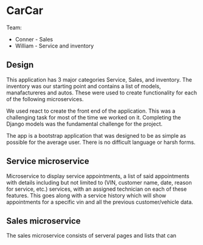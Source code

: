 # CarCar

Team:

* Conner - Sales
* William - Service and inventory 

## Design
This application has 3 major categories Service, Sales, and inventory. The inventory was our starting point and contains a list of models, manafactureres and autos. These were used to create functionality for each of the following microservices. 

We used react to create the front end of the application. This was a challenging task for most of the time we worked on it. Completing the Django models was the fundamental challenge for the project. 

The app is a bootstrap application that was designed to be as simple as possible for the average user. There is no difficult language or harsh forms.


## Service microservice

Microservice to display service appointments, a list of said appointments with details including but not limited to (VIN, customer name, date, reason for service, etc.) services,  with an assigned technician on each of these features. 
This goes along with a service history which will show appointments for a specific vin and all the previous customer/vehicle data.

## Sales microservice
The sales microservice consists of serveral pages and lists that can 

